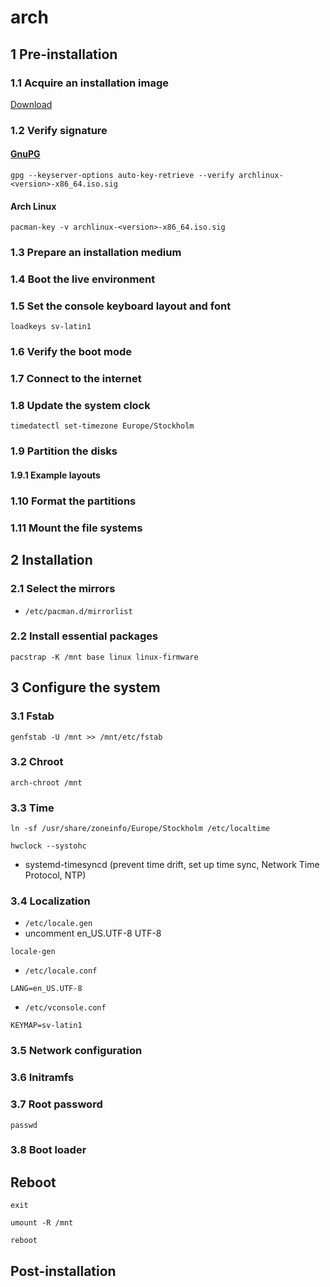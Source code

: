 # arch

## 1 Pre-installation

### 1.1 Acquire an installation image
[Download](https://archlinux.org/download/)

### 1.2 Verify signature

#### [GnuPG](https://wiki.archlinux.org/title/GnuPG)
```
gpg --keyserver-options auto-key-retrieve --verify archlinux-<version>-x86_64.iso.sig
```
#### Arch Linux
```
pacman-key -v archlinux-<version>-x86_64.iso.sig
```

### 1.3 Prepare an installation medium

### 1.4 Boot the live environment

### 1.5 Set the console keyboard layout and font

```
loadkeys sv-latin1
```

### 1.6 Verify the boot mode

### 1.7 Connect to the internet

### 1.8 Update the system clock
```
timedatectl set-timezone Europe/Stockholm
```

### 1.9 Partition the disks

#### 1.9.1 Example layouts

### 1.10 Format the partitions

### 1.11 Mount the file systems

## 2 Installation

### 2.1 Select the mirrors

* ``/etc/pacman.d/mirrorlist``

### 2.2 Install essential packages

```
pacstrap -K /mnt base linux linux-firmware
```

## 3 Configure the system

### 3.1 Fstab

```
genfstab -U /mnt >> /mnt/etc/fstab
```

### 3.2 Chroot

```
arch-chroot /mnt
```

### 3.3 Time

```
ln -sf /usr/share/zoneinfo/Europe/Stockholm /etc/localtime
```

```
hwclock --systohc
```

* systemd-timesyncd (prevent time drift, set up time sync, Network Time Protocol, NTP)

### 3.4 Localization

* ``/etc/locale.gen``
* uncomment en_US.UTF-8 UTF-8
```
locale-gen
```
* ``/etc/locale.conf``
```
LANG=en_US.UTF-8
```
* ``/etc/vconsole.conf``
```
KEYMAP=sv-latin1
```

### 3.5 Network configuration

### 3.6 Initramfs

### 3.7 Root password
```
passwd
```

### 3.8 Boot loader


## Reboot
```
exit
```
```
umount -R /mnt
```
```
reboot
```

## Post-installation

